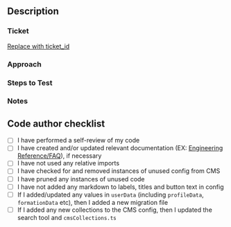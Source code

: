 <!-- Please complete the following sections as necessary. -->

## Description

<!-- Summary of the changes, related issue, relevant motivation, and context -->

### Ticket

<!-- Link to ticket in pivotal. Append ticket_id to provided URL. -->

[Replace with ticket_id](https://www.pivotaltracker.com/story/show/)

### Approach

<!-- Any changed dependencies, e.g. requires an install/update/migration, etc. -->

### Steps to Test

<!-- If this work affects a user's experience, provide steps to test these changes in-app. -->

### Notes

<!-- Additional information, key learnings, and future development considerations. -->

## Code author checklist

- [ ] I have performed a self-review of my code
- [ ] I have created and/or updated relevant documentation (EX: [Engineering Reference/FAQ](https://docs.google.com/document/d/1X4iWSGmBZdHYZ0jGqkwTR3_yyyqI_TiiJptfc8pi9Po)), if necessary
- [ ] I have not used any relative imports
- [ ] I have checked for and removed instances of unused config from CMS
- [ ] I have pruned any instances of unused code
- [ ] I have not added any markdown to labels, titles and button text in config
- [ ] If I added/updated any values in `userData` (including `profileData`, `formationData` etc), then I added a new migration file
- [ ] If I added any new collections to the CMS config, then I updated the search tool and `cmsCollections.ts`
